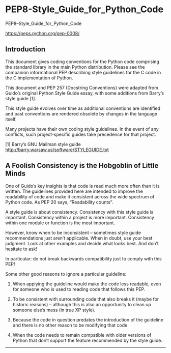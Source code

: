 # PEP8-Style_Guide_for_Python_Code
PEP8–Style_Guide_for_Python_Code

https://peps.python.org/pep-0008/


## Introduction
This document gives coding conventions for the Python code comprising the standard library in the main Python distribution. Please see the companion informational PEP describing style guidelines for the C code in the C implementation of Python.

This document and PEP 257 (Docstring Conventions) were adapted from Guido’s original Python Style Guide essay, with some additions from Barry’s style guide [1].

This style guide evolves over time as additional conventions are identified and past conventions are rendered obsolete by changes in the language itself.

Many projects have their own coding style guidelines. In the event of any conflicts, such project-specific guides take precedence for that project.

[1] Barry’s GNU Mailman style guide http://barry.warsaw.us/software/STYLEGUIDE.txt


## A Foolish Consistency is the Hobgoblin of Little Minds
One of Guido’s key insights is that code is read much more often than it is written. The guidelines provided here are intended to improve the readability of code and make it consistent across the wide spectrum of Python code. As PEP 20 says, “Readability counts”.

A style guide is about consistency. Consistency with this style guide is important. Consistency within a project is more important. Consistency within one module or function is the most important.

However, know when to be inconsistent – sometimes style guide recommendations just aren’t applicable. When in doubt, use your best judgment. Look at other examples and decide what looks best. And don’t hesitate to ask!

In particular: do not break backwards compatibility just to comply with this PEP!

Some other good reasons to ignore a particular guideline:

1. When applying the guideline would make the code less readable, even for someone who is used to reading code that follows this PEP.

2. To be consistent with surrounding code that also breaks it (maybe for historic reasons) – although this is also an opportunity to clean up someone else’s mess (in true XP style).

3. Because the code in question predates the introduction of the guideline and there is no other reason to be modifying that code.

4. When the code needs to remain compatible with older versions of Python that don’t support the feature recommended by the style guide.

-----
